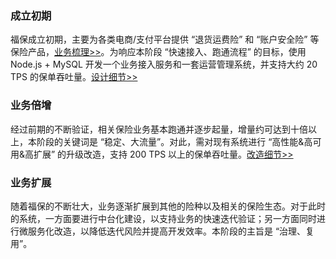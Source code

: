 ### 成立初期

福保成立初期，主要为各类电商/支付平台提供 “退货运费险” 和 “账户安全险” 等保险产品，[业务梳理>>](https://github.com/fooins/.github/tree/main/profile/成立初期/成立初期业务梳理.md)。为响应本阶段 “快速接入、跑通流程” 的目标，使用 Node.js + MySQL 开发一个业务接入服务和一套运营管理系统，并支持大约 20 TPS 的保单吞吐量。[设计细节>>](https://github.com/fooins/.github/tree/main/profile/成立初期/成立初期系统设计.md)

### 业务倍增

经过前期的不断验证，相关保险业务基本跑通并逐步起量，增量约可达到十倍以上，本阶段的关键词是 “稳定、大流量”。对此，需对现有系统进行 “高性能&高可用&高扩展” 的升级改造，支持 200 TPS 以上的保单吞吐量。[改造细节>>](https://github.com/fooins/.github/tree/main/profile/业务倍增/业务倍增阶段系统改造.md)

### 业务扩展

随着福保的不断壮大，业务逐渐扩展到其他的险种以及相关的保险生态。对于此时的系统，一方面要进行中台化建设，以支持业务的快速迭代验证；另一方面同时进行微服务化改造，以降低迭代风险并提高开发效率。本阶段的主旨是 “治理、复用”。

